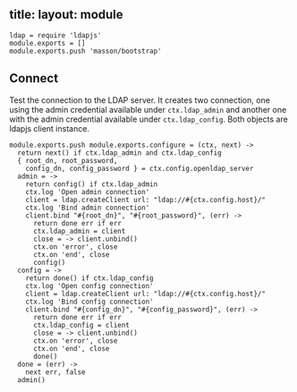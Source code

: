 title: 
layout: module
---

    ldap = require 'ldapjs'
    module.exports = []
    module.exports.push 'masson/bootstrap'

Connect
-------

Test the connection to the LDAP server. It creates two
connection, one using the admin credential available 
under `ctx.ldap_admin` and another one with the admin credential
available under `ctx.ldap_config`. Both objects are ldapjs 
client instance.

    module.exports.push module.exports.configure = (ctx, next) ->
      return next() if ctx.ldap_admin and ctx.ldap_config
      { root_dn, root_password,
        config_dn, config_password } = ctx.config.openldap_server
      admin = ->
        return config() if ctx.ldap_admin
        ctx.log 'Open admin connection'
        client = ldap.createClient url: "ldap://#{ctx.config.host}/"
        ctx.log 'Bind admin connection'
        client.bind "#{root_dn}", "#{root_password}", (err) ->
          return done err if err
          ctx.ldap_admin = client
          close = -> client.unbind()
          ctx.on 'error', close
          ctx.on 'end', close
          config()
      config = ->
        return done() if ctx.ldap_config
        ctx.log 'Open config connection'
        client = ldap.createClient url: "ldap://#{ctx.config.host}/"
        ctx.log 'Bind config connection'
        client.bind "#{config_dn}", "#{config_password}", (err) ->
          return done err if err
          ctx.ldap_config = client
          close = -> client.unbind()
          ctx.on 'error', close
          ctx.on 'end', close
          done()
      done = (err) ->
        next err, false
      admin()



